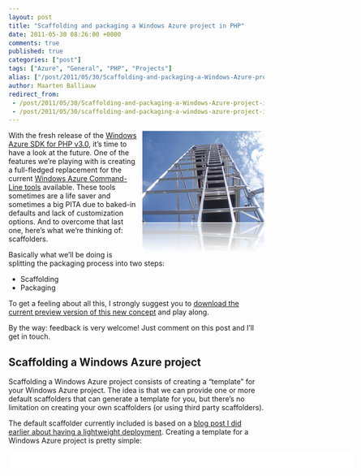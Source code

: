 ```yaml
---
layout: post
title: "Scaffolding and packaging a Windows Azure project in PHP"
date: 2011-05-30 08:26:00 +0000
comments: true
published: true
categories: ["post"]
tags: ["Azure", "General", "PHP", "Projects"]
alias: ["/post/2011/05/30/Scaffolding-and-packaging-a-Windows-Azure-project-in-PHP.aspx", "/post/2011/05/30/scaffolding-and-packaging-a-windows-azure-project-in-php.aspx"]
author: Maarten Balliauw
redirect_from:
 - /post/2011/05/30/Scaffolding-and-packaging-a-Windows-Azure-project-in-PHP.aspx
 - /post/2011/05/30/scaffolding-and-packaging-a-windows-azure-project-in-php.aspx
---
```

<p><a href="/images/image_114.png"><img style="background-image: none; margin: 0px 0px 5px 5px; padding-left: 0px; padding-right: 0px; display: inline; float: right; padding-top: 0px; border: 0px;" title="Scaffolding Cloud" src="/images/image_thumb_84.png" border="0" alt="Scaffolding Cloud" width="240" height="240" align="right" /></a>With the fresh release of the <a href="/post/2011/05/26/Windows-Azure-SDK-for-PHP-v30-released.aspx">Windows Azure SDK for PHP v3.0</a>, it&rsquo;s time to have a look at the future. One of the features we&rsquo;re playing with is creating a full-fledged replacement for the current <a href="http://azurephptools.codeplex.com/">Windows Azure Command-Line tools</a> available. These tools sometimes are a life saver and sometimes a big PITA due to baked-in defaults and lack of customization options. And to overcome that last one, here&rsquo;s what we&rsquo;re thinking of: scaffolders.</p>
<p>Basically what we&rsquo;ll be doing is splitting the packaging process into two steps:</p>
<ul>
<li>Scaffolding</li>
<li>Packaging</li>
</ul>
<p>To get a feeling about all this, I strongly suggest you to <a href="http://phpazure.codeplex.com/SourceControl/changeset/changes/62487">download the current preview version of this new concept</a> and play along.</p>
<p>By the way: feedback is very welcome! Just comment on this post and I&rsquo;ll get in touch.</p>
<h2>Scaffolding a Windows Azure project</h2>
<p>Scaffolding a Windows Azure project consists of creating a &ldquo;template&rdquo; for your Windows Azure project. The idea is that we can provide one or more default scaffolders that can generate a template for you, but there&rsquo;s no limitation on creating your own scaffolders (or using third party scaffolders).</p>
<p>The default scaffolder currently included is based on a <a href="/post/2011/04/04/Lightweight-PHP-application-deployment-to-Windows-Azure.aspx">blog post I did earlier about having a lightweight deployment</a>. Creating a template for a Windows Azure project is pretty simple:</p>
<div id="scid:9D7513F9-C04C-4721-824A-2B34F0212519:38906eca-c8d3-433e-ba61-b52be217a2e2" class="wlWriterEditableSmartContent" style="margin: 0px; display: inline; float: none; padding: 0px;">
<pre style="width: 682px; height: 35px; background-color: white; overflow: auto;"><div><!--

Code highlighting produced by Actipro CodeHighlighter (freeware)
http://www.CodeHighlighter.com/

--><span style="color: #008080;">1</span> <span style="color: #000000;">Package Scaffold -p:</span><span style="color: #000000;">"</span><span style="color: #000000;">C:\temp\Sample</span><span style="color: #000000;">"</span><span style="color: #000000;"> --DiagnosticsConnectionString:</span><span style="color: #000000;">"</span><span style="color: #000000;">UseDevelopmentStorage=true</span><span style="color: #000000;">"</span></div></pre>
<!-- Code inserted with Steve Dunn's Windows Live Writer Code Formatter Plugin.  http://dunnhq.com --></div>
<p>This command will generate a folder structure in <em>C:\Temp\Sample</em> and uses the default scaffolder (which requires the parameter &ldquo;DiagnosticsConnectionString to be specified). Nothing however prevents you from creating your own (later in this post).</p>
<p><a href="/images/image_115.png"><img style="background-image: none; padding-left: 0px; padding-right: 0px; display: block; float: none; margin-left: auto; margin-right: auto; padding-top: 0px; border: 0px;" title="image" src="/images/image_thumb_85.png" border="0" alt="image" width="488" height="315" /></a></p>
<p>Once you have the folder structure in place, the only thing left is to copy your application contents into the &ldquo;PhpOnAzure.Web&rdquo; folder. In case of this default scaffolder, that is all that is required to create your Windows Azure project structure. Nothing complicated until now, and I promise you things will never get complicated. However if you are a brave soul, you <em>can</em> at this point customize the folder structure, add our custom configuration settings, &hellip;</p>
<h2>Packaging a Windows Azure project</h2>
<p>After the scaffolding comes the packaging. Again, a very simple command:</p>
<div id="scid:9D7513F9-C04C-4721-824A-2B34F0212519:ed236c92-5d71-4b1c-9bf1-98ca6f04ae00" class="wlWriterEditableSmartContent" style="margin: 0px; display: inline; float: none; padding: 0px;">
<pre style="width: 682px; height: 36px; background-color: white; overflow: auto;"><div><!--

Code highlighting produced by Actipro CodeHighlighter (freeware)
http://www.CodeHighlighter.com/

--><span style="color: #008080;">1</span> <span style="color: #000000;">Package Create -p:</span><span style="color: #000000;">"</span><span style="color: #000000;">C:\temp\Sample</span><span style="color: #000000;">"</span><span style="color: #000000;"> -dev</span><span style="color: #800000;">:false</span></div></pre>
<!-- Code inserted with Steve Dunn's Windows Live Writer Code Formatter Plugin.  http://dunnhq.com --></div>
<p>The above will create a <em>Sample.cspkg</em> file which you can immediately deploy to Windows Azure. Either through the portal or using the Windows Azure command line tools that are included in the current version of the Windows Azure SDK for PHP.</p>
<h2>Building your own scaffolder</h2>
<p>Scaffolders are in fact <em>Phar</em> archives, a PHP packaging standard which is in essence a file containing executable PHP code as well as resources like configuration files, images, &hellip;</p>
<p>A scaffolder is typically a structure containing a <em>resources</em> folder containing configuration files or a complete PHP deployment or something like that, and a file named index.php, containing the scaffolding logic. Let&rsquo;s have a look at <em>index.php</em>.</p>
<div id="scid:9D7513F9-C04C-4721-824A-2B34F0212519:6a44338a-7905-4159-8b05-6320e717460f" class="wlWriterEditableSmartContent" style="margin: 0px; display: inline; float: none; padding: 0px;">
<pre style="width: 682px; height: 262px; background-color: white; overflow: auto;"><div><!--

Code highlighting produced by Actipro CodeHighlighter (freeware)
http://www.CodeHighlighter.com/

--><span style="color: #008080;"> 1</span> <span style="color: #000000;">&lt;?</span><span style="color: #000000;">php
</span><span style="color: #008080;"> 2</span> <span style="color: #0000ff;">class</span><span style="color: #000000;"> Scaffolder
</span><span style="color: #008080;"> 3</span> <span style="color: #000000;">    </span><span style="color: #0000ff;">extends</span><span style="color: #000000;"> Microsoft_WindowsAzure_CommandLine_PackageScaffolder_PackageScaffolderAbstract
</span><span style="color: #008080;"> 4</span> <span style="color: #000000;">{
</span><span style="color: #008080;"> 5</span> <span style="color: #000000;">    </span><span style="color: #008000;">/*</span><span style="color: #008000;">*
</span><span style="color: #008080;"> 6</span> <span style="color: #008000;">     * Invokes the scaffolder.
</span><span style="color: #008080;"> 7</span> <span style="color: #008000;">     *
</span><span style="color: #008080;"> 8</span> <span style="color: #008000;">     * @param Phar $phar Phar archive containing the current scaffolder.
</span><span style="color: #008080;"> 9</span> <span style="color: #008000;">     * @param string $root Path Root path.
</span><span style="color: #008080;">10</span> <span style="color: #008000;">     * @param array $options Options array (key/value).
</span><span style="color: #008080;">11</span> <span style="color: #008000;">     </span><span style="color: #008000;">*/</span><span style="color: #000000;">
</span><span style="color: #008080;">12</span> <span style="color: #000000;">    </span><span style="color: #0000ff;">public</span><span style="color: #000000;"> </span><span style="color: #0000ff;">function</span><span style="color: #000000;"> invoke(Phar </span><span style="color: #800080;">$phar</span><span style="color: #000000;">,</span><span style="color: #000000;"> </span><span style="color: #800080;">$rootPath</span><span style="color: #000000;">,</span><span style="color: #000000;"> </span><span style="color: #800080;">$options</span><span style="color: #000000;"> </span><span style="color: #000000;">=</span><span style="color: #000000;"> </span><span style="color: #0000ff;">array</span><span style="color: #000000;">())
</span><span style="color: #008080;">13</span> <span style="color: #000000;">    {
</span><span style="color: #008080;">14</span> <span style="color: #000000;">        </span><span style="color: #008000;">//</span><span style="color: #008000;"> ...</span><span style="color: #008000;">
</span><span style="color: #008080;">15</span> <span style="color: #000000;">    }
</span><span style="color: #008080;">16</span> <span style="color: #000000;">}</span></div></pre>
<!-- Code inserted with Steve Dunn's Windows Live Writer Code Formatter Plugin.  http://dunnhq.com --></div>
<p>Looks simple, right? It is. The <em>invoke</em> method is the only thing that you should implement: this can be a method extracting some content to the <em>$rootPath</em> as well as updating some files in there as well as&hellip; anything! If you can imagine ourself doing it in PHP, it&rsquo;s possible in a scaffolder.</p>
<p>Packaging a scaffolder is the last step in creating one: copying all files into a <em>.phar</em> file. And wouldn&rsquo;t it be fun if that task was easy as well? Check this command:</p>
<div id="scid:9D7513F9-C04C-4721-824A-2B34F0212519:5749f207-5f06-41bf-9d15-45d4053c3886" class="wlWriterEditableSmartContent" style="margin: 0px; display: inline; float: none; padding: 0px;">
<pre style="width: 682px; height: 26px; background-color: white; overflow: auto;"><div><!--

Code highlighting produced by Actipro CodeHighlighter (freeware)
http://www.CodeHighlighter.com/

--><span style="color: #008080;">1</span> <span style="color: #000000;">Package CreateScaffolder -p:</span><span style="color: #000000;">"</span><span style="color: #000000;">/path/to/scaffolder</span><span style="color: #000000;">"</span><span style="color: #000000;"> -out:</span><span style="color: #000000;">"</span><span style="color: #000000;">/path/to/MyScaffolder.phar</span><span style="color: #000000;">"</span></div></pre>
<!-- Code inserted with Steve Dunn's Windows Live Writer Code Formatter Plugin.  http://dunnhq.com --></div>
<p>There you go.</p>
<h2>Ideas for scaffolders</h2>
<p>I&rsquo;m not going to provide all the following scaffolders out of the box, but here&rsquo;s some scaffolders that I&rsquo;m thinking would be interesting:</p>
<ul>
<li>A scaffolder including a fully tweaked configured PHP runtime (with SQL Server Driver for PHP, Wincache, &hellip;)</li>
<li>A scaffolder which enables remote desktop</li>
<li>A scaffolder which contains an autoscaling mechanism</li>
<li>A scaffolder that can not exist on its own but can provide additional functionality to an existing Windows Azure project</li>
<li>&hellip;</li>
</ul>
<p>Enjoy! And as I said: feedback is very welcome!</p>

{% include imported_disclaimer.html %}

